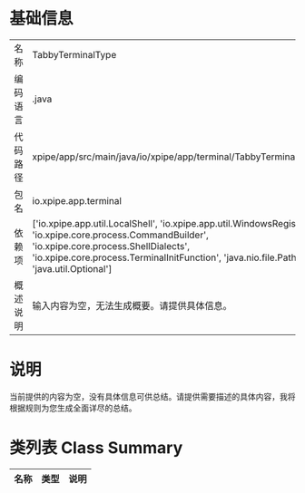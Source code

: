 # 基础信息

|      |      |
|------|------|
| 名称 | TabbyTerminalType |
| 编码语言 | .java |
| 代码路径 | xpipe/app/src/main/java/io/xpipe/app/terminal/TabbyTerminalType.java |
| 包名 | io.xpipe.app.terminal |
| 依赖项 | ['io.xpipe.app.util.LocalShell', 'io.xpipe.app.util.WindowsRegistry', 'io.xpipe.core.process.CommandBuilder', 'io.xpipe.core.process.ShellDialects', 'io.xpipe.core.process.TerminalInitFunction', 'java.nio.file.Path', 'java.util.Optional'] |
| 概述说明 | 输入内容为空，无法生成概要。请提供具体信息。 |

# 说明

当前提供的内容为空，没有具体信息可供总结。请提供需要描述的具体内容，我将根据规则为您生成全面详尽的总结。

# 类列表 Class Summary

| 名称   | 类型  | 说明 |
|-------|------|-------------|




